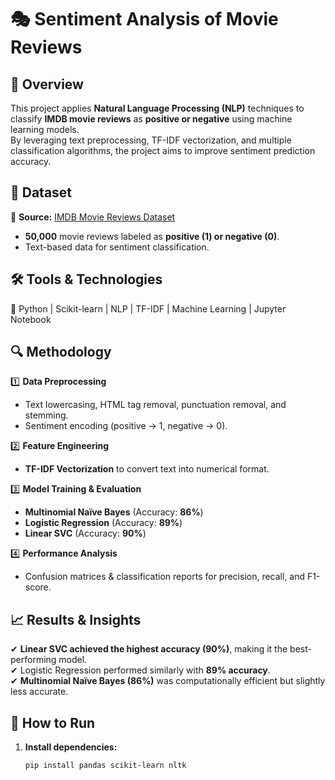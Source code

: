 # 🎭 Sentiment Analysis of Movie Reviews  

## 📌 Overview  
This project applies **Natural Language Processing (NLP)** techniques to classify **IMDB movie reviews** as **positive or negative** using machine learning models.  
By leveraging text preprocessing, TF-IDF vectorization, and multiple classification algorithms, the project aims to improve sentiment prediction accuracy.  

## 📂 Dataset  
📌 **Source:** [IMDB Movie Reviews Dataset](https://www.kaggle.com/datasets/lakshmi25npathi/imdb-dataset-of-50k-movie-reviews)  
- **50,000** movie reviews labeled as **positive (1) or negative (0)**.  
- Text-based data for sentiment classification.  

## 🛠 Tools & Technologies  
🔹 Python | Scikit-learn | NLP | TF-IDF | Machine Learning | Jupyter Notebook  

## 🔍 Methodology  
1️⃣ **Data Preprocessing**  
   - Text lowercasing, HTML tag removal, punctuation removal, and stemming.  
   - Sentiment encoding (positive → 1, negative → 0).  

2️⃣ **Feature Engineering**  
   - **TF-IDF Vectorization** to convert text into numerical format.  

3️⃣ **Model Training & Evaluation**  
   - **Multinomial Naïve Bayes** (Accuracy: **86%**)  
   - **Logistic Regression** (Accuracy: **89%**)  
   - **Linear SVC** (Accuracy: **90%**)  

4️⃣ **Performance Analysis**  
   - Confusion matrices & classification reports for precision, recall, and F1-score.  

## 📈 Results & Insights  
✔ **Linear SVC achieved the highest accuracy (90%)**, making it the best-performing model.  
✔ Logistic Regression performed similarly with **89% accuracy**.  
✔ **Multinomial Naïve Bayes (86%)** was computationally efficient but slightly less accurate.  

## 🚀 How to Run  
1. **Install dependencies:**  
   ```bash
   pip install pandas scikit-learn nltk
